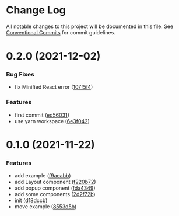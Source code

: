 # Change Log

All notable changes to this project will be documented in this file.
See [Conventional Commits](https://conventionalcommits.org) for commit guidelines.

# 0.2.0 (2021-12-02)


### Bug Fixes

* fix Minified React error ([107f5f4](https://github.com/bijinfeng/dice/commit/107f5f4bb4523a9b84fde309f57b348214ec9e61))


### Features

* first commit ([ed56031](https://github.com/bijinfeng/dice/commit/ed560313846bfed4214053f5b9da41586292bf2c))
* use yarn workspace ([6e3f042](https://github.com/bijinfeng/dice/commit/6e3f042df6ea5ecde0abb87f3378c92447efa3f8))





# 0.1.0 (2021-11-22)


### Features

* add example ([f9aeabb](https://github.com/bijinfeng/dice/commit/f9aeabbdbec920bfd6aa92f1d45fad6e10881024))
* add Layout component ([f220b72](https://github.com/bijinfeng/dice/commit/f220b72c17b9f6a5d38de03981046488e88c7801))
* add popup component ([fda4349](https://github.com/bijinfeng/dice/commit/fda4349affca91ae65d82ca182c1d9e426316325))
* add some components ([2d2f72b](https://github.com/bijinfeng/dice/commit/2d2f72bc014d50669af8dcd55d669d7144512718))
* init ([d18dccb](https://github.com/bijinfeng/dice/commit/d18dccbfd85fe70910fb88ca272b350c516396aa))
* move example ([8553d5b](https://github.com/bijinfeng/dice/commit/8553d5b8d6999e707938b0b343a0422d623c5535))
